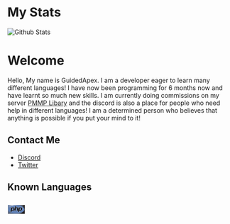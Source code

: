# My Stats
![Github Stats](https://github-readme-stats.vercel.app/api?username=GuidedApex&show_icons=true&count_private=true)


# Welcome

Hello, My name is GuidedApex. I am a developer eager to learn many different languages! I have now been programming for 6 months now and have learnt so much new skills. I am currently doing commissions on my server [PMMP Libary](https://discord.gg/DVzhYyNPM2) and the discord is also a place for people who need help in different languages! I am a determined person who believes that anything is possible if you put your mind to it!

## Contact Me

- [Discord](https://discord.gg/fGswqpg2T9)
- [Twitter](https://twitter.com/gamerz_apex)

## Known Languages

<a href="https://en.wikipedia.org/wiki/PHP" target="_blank"> <img src="https://raw.githubusercontent.com/devicons/devicon/master/icons/php/php-original.svg" alt="php" width="40" height="40"/>
